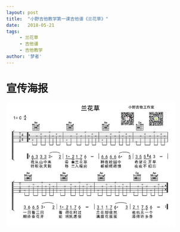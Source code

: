 ```yaml
---
layout: post
title:  "小野吉他教学第一课吉他谱《兰花草》"
date:   2018-05-21
tags:
     - 兰花草
     - 吉他谱
     - 吉他教学
author: '梦者'
---
```

# 宣传海报

<img src="/img/lanhuacao.jpg" class="img-thumbnail" style="zoom:50%" />